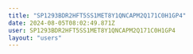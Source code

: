 ```yaml
---
title: "SP1293BDR2HFT5SS1MET8Y1QNCAPM2Q171C0H1GP4"
date: 2024-08-05T08:02:49.871Z
user: SP1293BDR2HFT5SS1MET8Y1QNCAPM2Q171C0H1GP4
layout: "users"
---
```

    
